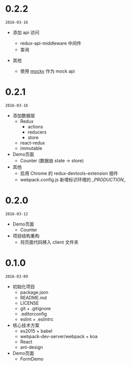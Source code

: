 # 0.2.2
`2016-03-16`

- 添加 api 访问
  - redux-api-middleware 中间件
  - 查询
- 其他
  - 使用 [mocky][f12fc17e] 作为 mock api

  [f12fc17e]: http://www.mocky.io/ "mocky"

# 0.2.1
`2016-03-16`

- 添加数据层
  - Redux
    - actions
    - reducers
    - store
  - react-redux
  - immutable
- Demo页面
  - Counter (数据由 state -> store)
- 其他
  - 启用 Chrome 的 redux-devtools-extension 插件
  - webpack.config.js 新增标识环境的 \__PRODUCTION__

# 0.2.0
`2016-03-12`

- Demo页面
  - Counter
- 项目结构重构
  - 将页面代码移入 client 文件夹

# 0.1.0
`2016-03-09`

- 初始化项目
  - package.json
  - README.md
  - LICENSE
  - git + .gitignore
  - .editorconfig
  - eslint + .eslintrc
- 核心技术方案
  - es2015 + babel
  - webpack-dev-server/webpack + koa
  - React
  - ant-design
- Demo页面
  - FormDemo
